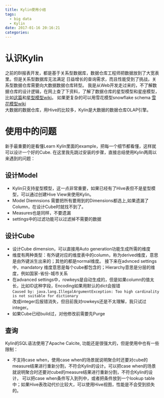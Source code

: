 ```yaml
---
title: Kylin使用小结
tags:
  - big data
  - Kylin
date: 2017-01-16 20:16:21
categories:
---
```



# 认识Kylin
之前的BI报表开发，都是基于关系型数据库，数据仓库工程师把数据放到了大宽表里。但是关系型数据库无法满足
日益增长的查询需求，而且性能受到了挑战，关系型数据仓库需要向大数据数据仓库转型。
我是从Web开发走过来的，不了解数据仓库的设计逻辑，在网上查了下资料，了解了数据仓库的星型模型和星座模型，
比如[这篇](http://shopperplus.github.io/blog/2015/04/12/data-warehouse-schema-desgin.html)和[星型模型wiki](https://en.wikipedia.org/wiki/Star_schema)。
如果更复杂的可以用雪花模型snowflake schema [雪花模型wiki](https://en.wikipedia.org/wiki/Snowflake_schema)  
大数据的数据仓库，用Hive的比较多，Kylin是大数据的数据仓库OLAP引擎。

# 使用中的问题
新手最重要的是看懂Learn Kylin里面的example，把每一个细节都看懂，这样就可以设计一个好的Cube.
在这里我先跳过安装的步骤，直接总结使用Kylin两周以来遇到的问题：

## 设计Model
- Kylin只支持星型模型，这一点非常重要，如果已经有了Hive表但不是星型模型，可以通过创建Hive View来使用Kylin。
- Model Diemnsions 需要把所有要用到的Dimensions都选上,如果遗漏了Column，在设计Cube时就找不到了。
- Measures也是同样，不要遗漏
- settings中的过滤功能可以过滤掉不需要的数据

## 设计Cube
- 设计Cube dimension，可以直接用Auto generation功能生成所需的维度
- 维度有两种类型：有外键对应的维度表中的column，称为derived维度，意思是由外键派生出来的；其他的都是normal维度。
  接下来在advnced settings中，mandatory 维度意思是每个cube都包含的；Hierarchy意思是分层的维度，例如国家-省份-城市关系
- 在advanced settings中，rowkeys是自动生成的，但是如果column的值太长，比如ID这种字段，Encoding如果用默认的dict会报错  
`Caused by: java.lang.IllegalArgumentException: Too high cardinality is not suitable for dictionary`  
改成integer后报错消失，但目前我对rowkeys还是不太理解，我只试过integer。
- 如果Cube已经build过，对他修改前需要先Purge

## 查询
Kylin的SQL语法使用了Apache Calcite, 功能还是很强大的，但是使用中也有一些限制：
- 不支持case when，使用case when的场景就说明聚合时还要对cube的measure结果进行重新分割，不符合Kylin的设计。可以把case when的场景就说明聚合时还要对cube的measure结果进行重新分割，不符合Kylin的设计，
可以把case when条件写入到列中，或者把条件放到一个lookup table中；如果Hive表改动代价比较大，可以使用Hive视图，性能是不会受到损失的。

